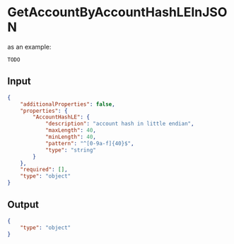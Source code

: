 # GetAccountByAccountHashLEInJSON

as an example:

```
TODO
```


## Input

```json
{
    "additionalProperties": false,
    "properties": {
        "AccountHashLE": {
            "description": "account hash in little endian",
            "maxLength": 40,
            "minLength": 40,
            "pattern": "^[0-9a-f]{40}$",
            "type": "string"
        }
    },
    "required": [],
    "type": "object"
}
```

## Output

```json
{
    "type": "object"
}
```

